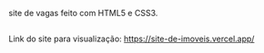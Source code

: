 site de  vagas  feito com HTML5 e CSS3.

##
Link do site para visualização: https://site-de-imoveis.vercel.app/
